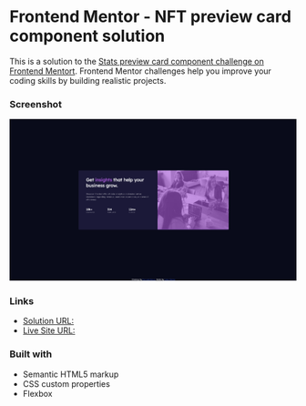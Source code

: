 # Frontend Mentor - NFT preview card component solution

This is a solution to the [Stats preview card component challenge on Frontend Mentort](https://www.frontendmentor.io/challenges/stats-preview-card-component-8JqbgoU62). Frontend Mentor challenges help you improve your coding skills by building realistic projects. 



### Screenshot

![](./sc.png)



### Links

- [Solution URL:](https://github.com/ToprakOzgur/frontendmento.io-challenges/tree/main/stats-preview-card-component)
- [Live Site URL:](https://gallant-volhard-2db3f5.netlify.app/)



### Built with

- Semantic HTML5 markup
- CSS custom properties
- Flexbox
